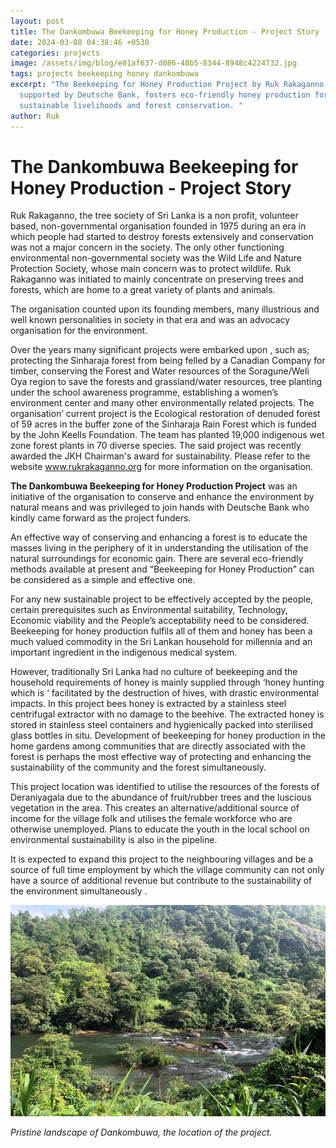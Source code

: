 ```yaml
---
layout: post
title: The Dankombuwa Beekeeping for Honey Production - Project Story
date: 2024-03-08 04:38:46 +0530
categories: projects
image: /assets/img/blog/e01af637-d086-40b5-8344-8948c4224732.jpg
tags: projects beekeeping honey dankombuwa
excerpt: "The Beekeeping for Honey Production Project by Ruk Rakaganno,
  supported by Deutsche Bank, fosters eco-friendly honey production for
  sustainable livelihoods and forest conservation. "
author: Ruk
---
```

# The Dankombuwa Beekeeping for Honey Production - Project Story

Ruk Rakaganno, the tree society of Sri Lanka is a non profit, volunteer based, non-governmental organisation founded in 1975 during an era in which people had started to destroy forests extensively and conservation was not a major concern in the society. The only other functioning environmental non-governmental society was the Wild Life and Nature Protection Society, whose main concern was to protect wildlife. Ruk Rakaganno  was initiated to  mainly concentrate on preserving trees and forests, which are home to a great variety of plants and animals.

The organisation counted  upon its founding members, many illustrious and well known personalities in society in that era and was an advocacy organisation for the environment.

Over the years many significant projects were embarked upon , such as; protecting the Sinharaja forest from being felled by a Canadian Company for timber,  conserving the Forest and Water resources of the Soragune/Weli Oya region  to save the forests and grassland/water resources, tree planting under the school awareness programme, establishing a women’s environment center  and many other environmentally related projects. The organisation’ current  project is the Ecological restoration of denuded forest of 59 acres in the buffer zone of the Sinharaja Rain Forest which is funded by the John Keells Foundation. The team  has planted 19,000 indigenous wet zone forest plants in 70 diverse species. The said project  was recently awarded the JKH Chairman's award for sustainability.  Please refer to the website www.rukrakaganno.org  for more information on the organisation.

**The Dankombuwa Beekeeping for Honey Production Project** was an initiative of the organisation to conserve and enhance the environment by natural means and was privileged to join hands with Deutsche Bank who kindly came forward as the project funders.

An effective way of conserving and enhancing a forest is to educate the masses living in the periphery of it in understanding the utilisation of the natural surroundings for economic gain. There are several eco-friendly methods available at present and   “Beekeeping for Honey Production” can be considered as a simple and effective one.

For any new sustainable project to be effectively accepted by the people, certain prerequisites such as Environmental suitability, Technology, Economic viability and the People’s acceptability need to be considered.  Beekeeping for honey production fulfils all of them  and honey has been a much valued commodity in the Sri Lankan household for millennia and an important ingredient in the indigenous medical system.

However, traditionally Sri Lanka had no culture of beekeeping and the household requirements of honey is mainly supplied through ‘honey hunting which is ‘ facilitated by  the destruction of hives, with drastic environmental impacts. In this project bees honey is extracted by a stainless steel centrifugal extractor with no damage to the beehive. The extracted honey is stored in stainless steel containers and hygienically packed into sterilised glass bottles in situ.  Development of beekeeping for honey production in the home gardens among communities that are directly associated with the forest is perhaps the most effective way of protecting and enhancing the sustainability of the community  and the forest simultaneously.

This project location was identified to utilise the resources of the forests of Deraniyagala  due to the abundance of  fruit/rubber trees and the  luscious vegetation in the area. This creates an alternative/additional  source of income for the village folk and utilises  the female workforce who are otherwise unemployed. Plans to educate the youth in the local school on environmental sustainability  is also in the pipeline.

It is expected to expand  this  project to the neighbouring villages and be a source of full time  employment by which the village community can not only have a source of additional  revenue  but contribute to the sustainability of the environment simultaneously .

![](/assets/img/blog/picture1.jpg)

*Pristine landscape of Dankombuwa, the location of the project.*
